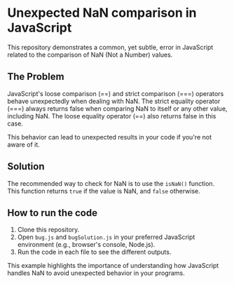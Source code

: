 # Unexpected NaN comparison in JavaScript
This repository demonstrates a common, yet subtle, error in JavaScript related to the comparison of NaN (Not a Number) values.

## The Problem
JavaScript's loose comparison (==) and strict comparison (===) operators behave unexpectedly when dealing with NaN. The strict equality operator (===) always returns false when comparing NaN to itself or any other value, including NaN. The loose equality operator (==) also returns false in this case.

This behavior can lead to unexpected results in your code if you're not aware of it.

## Solution
The recommended way to check for NaN is to use the `isNaN()` function. This function returns `true` if the value is NaN, and `false` otherwise.

## How to run the code
1. Clone this repository.
2. Open `bug.js` and `bugSolution.js` in your preferred JavaScript environment (e.g., browser's console, Node.js).
3. Run the code in each file to see the different outputs.

This example highlights the importance of understanding how JavaScript handles NaN to avoid unexpected behavior in your programs.